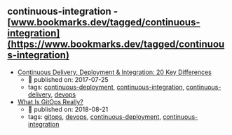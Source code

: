 continuous-integration - [www.bookmarks.dev/tagged/continuous-integration](https://www.bookmarks.dev/tagged/continuous-integration)
---
* [Continuous Delivery, Deployment & Integration: 20 Key Differences](https://stackify.com/continuous-delivery-vs-continuous-deployment-vs-continuous-integration/)
    * :calendar: published on: 2017-07-25
    * tags: [continuous-deployment](../tags/continuous-deployment.md), [continuous-integration](../tags/continuous-integration.md), [continuous-delivery](../tags/continuous-delivery.md), [devops](../tags/devops.md)
* [What Is GitOps Really?](https://www.weave.works/blog/what-is-gitops-really)
    * :calendar: published on: 2018-08-21
    * tags: [gitops](../tags/gitops.md), [devops](../tags/devops.md), [continuous-deployment](../tags/continuous-deployment.md), [continuous-integration](../tags/continuous-integration.md)
